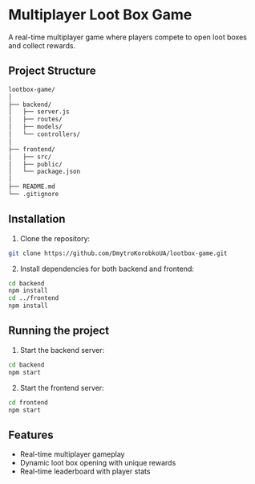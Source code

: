 # Multiplayer Loot Box Game

A real-time multiplayer game where players compete to open loot boxes and collect rewards.

## Project Structure

```bash
lootbox-game/
│
├── backend/
│   ├── server.js
│   ├── routes/
│   ├── models/
│   └── controllers/
│
├── frontend/
│   ├── src/
│   ├── public/
│   └── package.json
│
├── README.md
└── .gitignore
```

## Installation

1. Clone the repository:
```bash
git clone https://github.com/DmytroKorobkoUA/lootbox-game.git
```

2. Install dependencies for both backend and frontend:
```bash
cd backend
npm install
cd ../frontend
npm install
```

## Running the project

1. Start the backend server:
```bash
cd backend
npm start
```

2. Start the frontend server:
```bash
cd frontend
npm start
```

## Features
- Real-time multiplayer gameplay
- Dynamic loot box opening with unique rewards
- Real-time leaderboard with player stats
